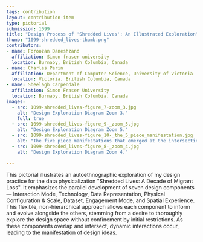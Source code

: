 ```yaml
---
tags: contribution
layout: contribution-item
type: pictorial
submission: 1099
title: "Design Process of 'Shredded Lives': An Illustrated Exploration"
thumb: "1099-shredded_lives-thumb.png"
contributors: 
- name: Foroozan Daneshzand
  affiliation: Simon fraser university
  location: Burnaby, British Columbia, Canada
- name: Charles Perin
  affiliation: Department of Computer Science, University of Victoria
  location: Victoria, British Columbia, Canada
- name: Sheelagh Carpendale
  affiliation: Simon Fraser University
  location: Burnaby, British Columbia, Canada
images: 
  - src: 1099-shredded_lives-figure_7-zoom_3.jpg
    alt: "Design Exploration Diagram Zoom 3."
    full: true
  - src: 1099-shredded_lives-figure_9-_zoom_5.jpg
    alt: "Design Exploration Diagram Zoom 5."
  - src: 1099-shredded_lives-figure_10-_the_5_piece_manifestation.jpg
    alt: "The five piece manifestations that emerged at the intersections of the seven design components."
  - src: 1099-shredded_lives-figure_8-_zoom_4.jpg
    alt: "Design Exploration Diagram Zoom 4."

---
```


This pictorial illustrates an autoethnographic exploration of my design
practice for the data physicalization "Shredded Lives: A Decade of
Migrant Loss". It emphasizes the parallel development of seven design
components — Interaction Mode, Technology, Data Representation,
Physical Configuration & Scale, Dataset, Engagement Mode, and Spatial
Experience. This flexible, non-hierarchical approach allows each
component to inform and evolve alongside the others, stemming from a
desire to thoroughly explore the design space without confinement by
initial restrictions. As these components overlap and intersect, dynamic
interactions occur, leading to the manifestation of design ideas.

